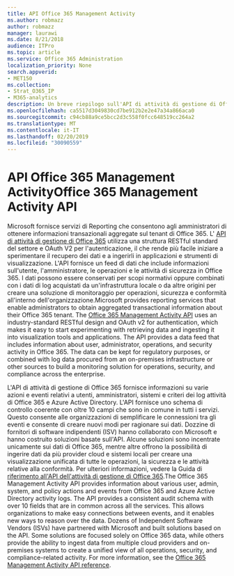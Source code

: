 ```yaml
---
title: API Office 365 Management Activity
ms.author: robmazz
author: robmazz
manager: laurawi
ms.date: 8/21/2018
audience: ITPro
ms.topic: article
ms.service: Office 365 Administration
localization_priority: None
search.appverid:
- MET150
ms.collection:
- Strat_O365_IP
- M365-analytics
description: Un breve riepilogo sull'API di attività di gestione di Office 365.
ms.openlocfilehash: ca5517d3049830cd7be912b2e2e47a34a866aca0
ms.sourcegitcommit: c94cb88a9ce5bcc2d3c558f0fcc648519cc264a2
ms.translationtype: MT
ms.contentlocale: it-IT
ms.lasthandoff: 02/20/2019
ms.locfileid: "30090559"
---
```

# <a name="office-365-management-activity-api"></a><span data-ttu-id="b2e29-103">API Office 365 Management Activity</span><span class="sxs-lookup"><span data-stu-id="b2e29-103">Office 365 Management Activity API</span></span>
<span data-ttu-id="b2e29-p101">Microsoft fornisce servizi di Reporting che consentono agli amministratori di ottenere informazioni transazionali aggregate sul tenant di Office 365. L' [API di attività di gestione di Office 365](https://docs.microsoft.com/office/office-365-management-api/office-365-management-apis-overview) utilizza una struttura RESTful standard del settore e OAuth V2 per l'autenticazione, il che rende più facile iniziare a sperimentare il recupero dei dati e a ingerirli in applicazioni e strumenti di visualizzazione. L'API fornisce un feed di dati che include informazioni sull'utente, l'amministratore, le operazioni e le attività di sicurezza in Office 365. I dati possono essere conservati per scopi normativi oppure combinati con i dati di log acquistati da un'infrastruttura locale o da altre origini per creare una soluzione di monitoraggio per operazioni, sicurezza e conformità all'interno dell'organizzazione.</span><span class="sxs-lookup"><span data-stu-id="b2e29-p101">Microsoft provides reporting services that enable administrators to obtain aggregated transactional information about their Office 365 tenant. The [Office 365 Management Activity API](https://docs.microsoft.com/office/office-365-management-api/office-365-management-apis-overview) uses an industry-standard RESTful design and OAuth v2 for authentication, which makes it easy to start experimenting with retrieving data and ingesting it into visualization tools and applications. The API provides a data feed that includes information about user, administrator, operations, and security activity in Office 365. The data can be kept for regulatory purposes, or combined with log data procured from an on-premises infrastructure or other sources to build a monitoring solution for operations, security, and compliance across the enterprise.</span></span>

<span data-ttu-id="b2e29-p102">L'API di attività di gestione di Office 365 fornisce informazioni su varie azioni e eventi relativi a utenti, amministratori, sistemi e criteri dei log attività di Office 365 e Azure Active Directory. L'API fornisce uno schema di controllo coerente con oltre 10 campi che sono in comune in tutti i servizi. Questo consente alle organizzazioni di semplificare le connessioni tra gli eventi e consente di creare nuovi modi per ragionare sui dati. Dozzine di fornitori di software indipendenti (ISV) hanno collaborato con Microsoft e hanno costruito soluzioni basate sull'API. Alcune soluzioni sono incentrate unicamente sui dati di Office 365, mentre altre offrono la possibilità di ingerire dati da più provider cloud e sistemi locali per creare una visualizzazione unificata di tutte le operazioni, la sicurezza e le attività relative alla conformità. Per ulteriori informazioni, vedere la Guida di [riferimento all'API dell'attività di gestione di Office 365](https://docs.microsoft.com/office/office-365-management-api/office-365-management-activity-api-reference).</span><span class="sxs-lookup"><span data-stu-id="b2e29-p102">The Office 365 Management Activity API provides information about various user, admin, system, and policy actions and events from Office 365 and Azure Active Directory activity logs. The API provides a consistent audit schema with over 10 fields that are in common across all the services. This allows organizations to make easy connections between events, and it enables new ways to reason over the data. Dozens of Independent Software Vendors (ISVs) have partnered with Microsoft and built solutions based on the API. Some solutions are focused solely on Office 365 data, while others provide the ability to ingest data from multiple cloud providers and on-premises systems to create a unified view of all operations, security, and compliance-related activity. For more information, see the [Office 365 Management Activity API reference](https://docs.microsoft.com/office/office-365-management-api/office-365-management-activity-api-reference).</span></span>
